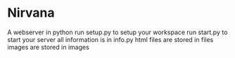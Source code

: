 # Nirvana
A webserver in python
run setup.py to setup your workspace
run start.py to start your server
all information is in info.py
html files are stored in files
images are stored in images
